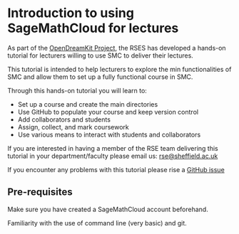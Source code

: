 # Introduction to using SageMathCloud for lectures

As part of the [OpenDreamKit Project](http://opendreamkit.org),
the RSES has developed a hands-on tutorial for lecturers willing to use SMC to deliver their lectures.

This tutorial is intended to help lecturers to explore the min functionalities of SMC and allow them to set up a fully functional course in SMC.

Through this hands-on tutorial you will learn to:
* Set up a course and create the main directories
* Use GitHub to populate your course and keep version control
* Add collaborators and students
* Assign, collect, and mark coursework
* Use various means to interact with students and collaborators

If you are interested in having a member of the RSE team delivering this tutorial in your department/faculty please email us: rse@sheffield.ac.uk

If you encounter any problems with this tutorial please rise a [GitHub issue](https://github.com/trallard/SMC_HandsOn)

## Pre-requisites

Make sure you have created a SageMathCloud account beforehand.

Familiarity with the use of command line (very basic) and git.
